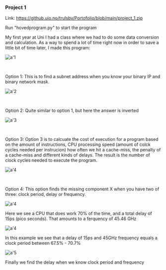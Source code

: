 <h3>Project 1</h3>

Link: https://github.uio.no/trulsbv/Portofolio/blob/main/project_1.zip

Run "hovedprogram.py" to start the program


My first year at Uni I had a class where we had to do some data conversion and calculation. As a way to spend a lot of time right now in order to save a little bit of time later, I made this program:

![a'1](https://media.github.uio.no/user/8067/files/fff38b9b-05f9-4f0e-95e7-ab002281d37b)

<br>

Option 1:
This is to find a subnet address when you know your binary IP and binary network mask.

![a'2](https://media.github.uio.no/user/8067/files/57af99c7-7bfa-45c2-b552-ad941d1c836f)

<br>

Option 2:
Quite similar to option 1, but here the answer is inverted

![a'3](https://media.github.uio.no/user/8067/files/7e311863-b22b-483f-8582-5b8973d1622d)

<br>

Option 3:
Option 3 is to calcuate the cost of execution for a program based on the amount of instructions, CPU processing speed (amount of colck cycles needed per instrucion) how often we hit a cache-miss, the penalty of a cache-miss and different kinds of delays. The result is the number of clock cycles needed to execute the program.

![a'4](https://media.github.uio.no/user/8067/files/fba5d5a1-aabd-4e0f-af95-6cafe094a447)

<br>

Option 4: 
This option finds the missing component X when you have two of three: clock period, delay or frequency.

![a'4](https://media.github.uio.no/user/8067/files/4bd01a8e-866d-40f2-8473-b7e4aa706f48)

Here we see a CPU that does work 70% of the time, and a total delay of 15ps (pico seconds). That amounts to a ferquency of 45.46 GHz

![a'4](https://media.github.uio.no/user/8067/files/329f2ea8-4388-47ed-8d12-94545bb2adb0)

In this example we see that a delay of 15ps and 45GHz frequency equals a clock period between 67.5% - 70.7%

![a'5](https://media.github.uio.no/user/8067/files/93710efd-e51c-49f1-a493-7ea6eb97aec1)

Finally we find the delay when we know clock period and frequency
